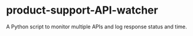 # product-support-API-watcher
A Python script to monitor multiple APIs and log response status and time.
